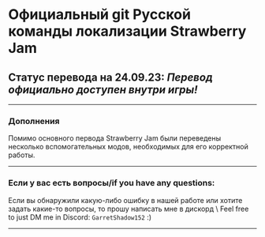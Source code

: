 # Официальный git Русской команды локализации Strawberry Jam
## Статус перевода на 24.09.23: *Перевод официально доступен внутри игры!*
***
### Дополнения
Помимо основного первода Strawberry Jam были переведены несколько вспомогательных модов, необходимых для его корректной работы.
***
### Если у вас есть вопросы/if you have any questions:
Если вы обнаружили какую-либо ошибку в нашей работе или хотите задать какие-то вопросы, то прошу написать мне в дискорд \ Feel free to just DM me in Discord: `GarretShadow152` :\)
***
